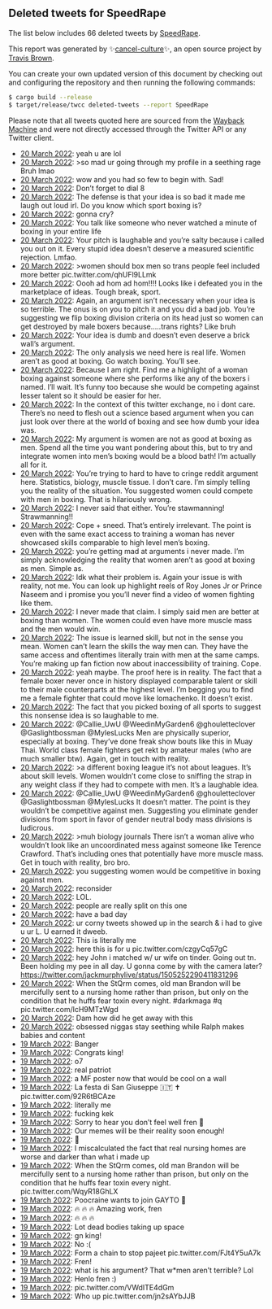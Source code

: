 ## Deleted tweets for SpeedRape

The list below includes 66 deleted tweets by
[SpeedRape](https://twitter.com/SpeedRape).



This report was generated by ✨[cancel-culture](https://github.com/travisbrown/cancel-culture)✨,
an open source project by [Travis Brown](https://twitter.com/travisbrown).

You can create your own updated version of this document by checking out and configuring the
repository and then running the following commands:

```bash
$ cargo build --release
$ target/release/twcc deleted-tweets --report SpeedRape
```

Please note that all tweets quoted here are sourced from the
[Wayback Machine](https://web.archive.org) and were not directly accessed through the Twitter API or
any Twitter client.

* [20 March 2022](https://web.archive.org/web/20220320113614/https://twitter.com/SpeedRape/status/1505508305808117760): yeah u are lol <!--1505508305808117760-->
* [20 March 2022](https://web.archive.org/web/20220320113859/https://twitter.com/SpeedRape/status/1505507965750681601): >so mad ur going through my profile in a seething rage  Bruh lmao <!--1505507965750681601-->
* [20 March 2022](https://web.archive.org/web/20220320113106/https://twitter.com/SpeedRape/status/1505507177326432260): wow and you had so few to begin with. Sad! <!--1505507177326432260-->
* [20 March 2022](https://web.archive.org/web/20220320113009/https://twitter.com/SpeedRape/status/1505506876091514881): Don’t forget to dial 8 <!--1505506876091514881-->
* [20 March 2022](https://web.archive.org/web/20220320112955/https://twitter.com/SpeedRape/status/1505506802695393282): The defense is that your idea is so bad it made me laugh out loud irl. Do you know which sport boxing is? <!--1505506802695393282-->
* [20 March 2022](https://web.archive.org/web/20220320112844/https://twitter.com/SpeedRape/status/1505506547086118912): gonna cry? <!--1505506547086118912-->
* [20 March 2022](https://web.archive.org/web/20220320112751/https://twitter.com/SpeedRape/status/1505506344077508614): You talk like someone who never watched a minute of boxing in your entire life <!--1505506344077508614-->
* [20 March 2022](https://web.archive.org/web/20220320112729/https://twitter.com/SpeedRape/status/1505506249936416772): Your pitch is laughable and you’re salty because i called you out on it. Every stupid idea doesn’t deserve a measured scientific rejection. Lmfao. <!--1505506249936416772-->
* [20 March 2022](https://web.archive.org/web/20220320112706/https://twitter.com/SpeedRape/status/1505506025176240128): >women should box men so trans people feel included more better pic.twitter.com/qhUFl9LLmk <!--1505506025176240128-->
* [20 March 2022](https://web.archive.org/web/20220320112544/https://twitter.com/SpeedRape/status/1505505809471610884): Oooh ad hom ad hom!!!! Looks like i defeated you in the marketplace of ideas. Tough break, sport. <!--1505505809471610884-->
* [20 March 2022](https://web.archive.org/web/20220320112517/https://twitter.com/SpeedRape/status/1505505669629333515): Again, an argument isn’t necessary when your idea is so terrible. The onus is on you to pitch it and you did a bad job. You’re suggesting we flip boxing division criteria on its head just so women can get destroyed by male boxers because…..trans rights? Like bruh <!--1505505669629333515-->
* [20 March 2022](https://web.archive.org/web/20220320112343/https://twitter.com/SpeedRape/status/1505505235988623362): Your idea is dumb and doesn’t even deserve a brick wall’s argument. <!--1505505235988623362-->
* [20 March 2022](https://web.archive.org/web/20220320112309/https://twitter.com/SpeedRape/status/1505505111958855682): The only analysis we need here is real life. Women aren’t as good at boxing. Go watch boxing. You’ll see. <!--1505505111958855682-->
* [20 March 2022](https://web.archive.org/web/20220320112459/https://twitter.com/SpeedRape/status/1505504861810577414): Because I am right. Find me a highlight of a woman boxing against someone where she performs like any of the boxers i named. I’ll wait. It’s funny too because she would be competing against lesser talent so it should be easier for her. <!--1505504861810577414-->
* [20 March 2022](https://web.archive.org/web/20220320112138/https://twitter.com/SpeedRape/status/1505504556544937986): In the context of this twitter exchange, no i dont care. There’s no need to flesh out a science based argument when you can just look over there at the world of boxing and see how dumb your idea was. <!--1505504556544937986-->
* [20 March 2022](https://web.archive.org/web/20220320111959/https://twitter.com/SpeedRape/status/1505504259902775300): My argument is women are not as good at boxing as men. Spend all the time you want pondering about this, but to try and integrate women into men’s boxing would be a blood bath! I’m actually all for it. <!--1505504259902775300-->
* [20 March 2022](https://web.archive.org/web/20220320112014/https://twitter.com/SpeedRape/status/1505504065396084738): You’re trying to hard to have to cringe reddit argument here. Statistics, biology, muscle tissue. I don’t care. I’m simply telling you the reality of the situation. You suggested women could compete with men in boxing. That is hilariously wrong. <!--1505504065396084738-->
* [20 March 2022](https://web.archive.org/web/20220320111711/https://twitter.com/SpeedRape/status/1505503574201090054): I never said that either. You’re stawmanning! Strawmanning!! <!--1505503574201090054-->
* [20 March 2022](https://web.archive.org/web/20220320111622/https://twitter.com/SpeedRape/status/1505503455040974850): Cope + sneed. That’s entirely irrelevant. The point is even with the same exact access to training a woman has never showcased skills comparable to high level men’s boxing. <!--1505503455040974850-->
* [20 March 2022](https://web.archive.org/web/20220320111458/https://twitter.com/SpeedRape/status/1505502976932302848): you’re getting mad at arguments i never made. I’m simply acknowledging the reality that women aren’t as good at boxing as men. Simple as. <!--1505502976932302848-->
* [20 March 2022](https://web.archive.org/web/20220320111301/https://twitter.com/SpeedRape/status/1505502413326794757): Idk what their problem is. Again your issue is with reality, not me. You can look up highlight reels of Roy Jones Jr or Prince Naseem and i promise you you’ll never find a video of women fighting like them. <!--1505502413326794757-->
* [20 March 2022](https://web.archive.org/web/20220320111043/https://twitter.com/SpeedRape/status/1505502062817288192): I never made that claim. I simply said men are better at boxing than women. The women could even have more muscle mass and  the men would win. <!--1505502062817288192-->
* [20 March 2022](https://web.archive.org/web/20220320111010/https://twitter.com/SpeedRape/status/1505501897897164803): The issue is learned skill, but not in the sense you mean. Women can’t learn the skills the way men can. They have the same access and oftentimes literally train with men at the same camps. You’re making up fan fiction now about inaccessibility of training. Cope. <!--1505501897897164803-->
* [20 March 2022](https://web.archive.org/web/20220320110534/https://twitter.com/SpeedRape/status/1505500652763500552): yeah maybe. The proof here is in reality. The fact that a female boxer never once in history displayed comparable talent or skill to their male counterparts at the highest level. I’m begging you to find me a female fighter that could move like lomachenko. It doesn’t exist. <!--1505500652763500552-->
* [20 March 2022](https://web.archive.org/web/20220320110056/https://twitter.com/SpeedRape/status/1505499555244220416): The fact that you picked boxing of all sports to suggest this nonsense idea is so laughable to me. <!--1505499555244220416-->
* [20 March 2022](https://web.archive.org/web/20220320105945/https://twitter.com/SpeedRape/status/1505499329632653316): @Callie_UwU @WeedinMyGarden6 @ghouletteclover @Gaslightbossman @MylesLucks Men are physically superior, especially at boxing. They’ve done freak show bouts like this in Muay Thai. World class female fighters get rekt by amateur males (who are much smaller btw). Again, get in touch with reality. <!--1505499329632653316-->
* [20 March 2022](https://web.archive.org/web/20220320105509/https://twitter.com/SpeedRape/status/1505498116681838597): >a different boxing league it’s not about leagues. It’s about skill levels. Women wouldn’t come close to sniffing the strap in any weight class if they had to compete with men. It’s a laughable idea. <!--1505498116681838597-->
* [20 March 2022](https://web.archive.org/web/20220320105340/https://twitter.com/SpeedRape/status/1505497798699012096): @Callie_UwU @WeedinMyGarden6 @ghouletteclover @Gaslightbossman @MylesLucks It doesn’t matter. The point is they wouldn’t be competitive against men. Suggesting you eliminate gender divisions from sport in favor of gender neutral body mass divisions is ludicrous. <!--1505497798699012096-->
* [20 March 2022](https://web.archive.org/web/20220320105250/https://twitter.com/SpeedRape/status/1505497414936973316): >muh biology journals There isn’t a woman alive who wouldn’t look like an uncoordinated mess against someone like Terence Crawford. That’s including ones that potentially have more muscle mass. Get in touch with reality, bro bro. <!--1505497414936973316-->
* [20 March 2022](https://web.archive.org/web/20220320104749/https://twitter.com/SpeedRape/status/1505496245091147785): you suggesting women would be competitive in boxing against men. <!--1505496245091147785-->
* [20 March 2022](https://web.archive.org/web/20220320104907/https://twitter.com/SpeedRape/status/1505495803237969922): reconsider <!--1505495803237969922-->
* [20 March 2022](https://web.archive.org/web/20220320104522/https://twitter.com/SpeedRape/status/1505495600917327880): LOL. <!--1505495600917327880-->
* [20 March 2022](https://web.archive.org/web/20220320055820/https://twitter.com/SpeedRape/status/1505423344757350400): people are really split on this one <!--1505423344757350400-->
* [20 March 2022](https://web.archive.org/web/20220320055719/https://twitter.com/SpeedRape/status/1505423071477473283): have a bad day <!--1505423071477473283-->
* [20 March 2022](https://web.archive.org/web/20220320055719/https://twitter.com/SpeedRape/status/1505423071477473283): ur corny tweets showed up in the search & i had to give u ur L. U earned it dweeb. <!--1505422355887271936-->
* [20 March 2022](https://web.archive.org/web/20220320033525/https://twitter.com/SpeedRape/status/1505387478458511362): This is literally me <!--1505387478458511362-->
* [20 March 2022](https://web.archive.org/web/20220320034213/https://twitter.com/SpeedRape/status/1505385698924371969): here this is for u pic.twitter.com/czgyCq57gC <!--1505385698924371969-->
* [20 March 2022](https://web.archive.org/web/20220320025811/https://twitter.com/SpeedRape/status/1505377951478599680): hey John i matched w/ ur wife on tinder. Going out tn. Been holding my pee in all day. U gonna come by with the camera later? https://twitter.com/jackmurphylive/status/1505252290411831296 <!--1505377951478599680-->
* [20 March 2022](https://web.archive.org/web/20220320023611/https://twitter.com/SpeedRape/status/1505372515048243201): When the StQrm comes, old man  Brandon will be mercifully sent to a nursing home rather than prison, but only on the condition that he huffs fear toxin every night.  #darkmaga   #q  pic.twitter.com/lcH9MTzWgd <!--1505372515048243201-->
* [20 March 2022](https://web.archive.org/web/20220320005722/https://twitter.com/SpeedRape/status/1505347612882489344): Dam how did he get away with this <!--1505347612882489344-->
* [20 March 2022](https://web.archive.org/web/20220320002405/https://twitter.com/SpeedRape/status/1505338715039834127): obsessed niggas stay seething while Ralph makes babies and content <!--1505338715039834127-->
* [19 March 2022](https://web.archive.org/web/20220319225929/https://twitter.com/SpeedRape/status/1505317918329946115): Banger <!--1505317918329946115-->
* [19 March 2022](https://web.archive.org/web/20220319220416/https://twitter.com/SpeedRape/status/1505304126611197962): Congrats king! <!--1505304126611197962-->
* [19 March 2022](https://web.archive.org/web/20220319214150/https://twitter.com/SpeedRape/status/1505298408512315395): o7 <!--1505298408512315395-->
* [19 March 2022](https://web.archive.org/web/20220319213726/https://twitter.com/SpeedRape/status/1505297271692435462): real patriot <!--1505297271692435462-->
* [19 March 2022](https://web.archive.org/web/20220319210137/https://twitter.com/SpeedRape/status/1505288303607754756): a MF poster now that would be cool on a wall <!--1505288303607754756-->
* [19 March 2022](https://web.archive.org/web/20220319192521/https://twitter.com/SpeedRape/status/1505263971607134209): La festa di San Giuseppe 🇮🇹 ✝️ pic.twitter.com/92R6tBCAze <!--1505263971607134209-->
* [19 March 2022](https://web.archive.org/web/20220319191626/https://twitter.com/SpeedRape/status/1505261857577357312): literally me <!--1505261857577357312-->
* [19 March 2022](https://web.archive.org/web/20220319191454/https://twitter.com/SpeedRape/status/1505261476117889025): fucking kek <!--1505261476117889025-->
* [19 March 2022](https://web.archive.org/web/20220319184647/https://twitter.com/SpeedRape/status/1505254306995265537): Sorry to hear you don’t feel well fren 🙏 <!--1505254306995265537-->
* [19 March 2022](https://web.archive.org/web/20220319183853/https://twitter.com/SpeedRape/status/1505252447069089807): Our memes will be their reality soon enough! <!--1505252447069089807-->
* [19 March 2022](https://web.archive.org/web/20220319183847/https://twitter.com/SpeedRape/status/1505252258321256462): 🖤 <!--1505252258321256462-->
* [19 March 2022](https://web.archive.org/web/20220319183743/https://twitter.com/SpeedRape/status/1505252131032424448): I miscalculated the fact that real nursing homes are worse and darker than what i made up <!--1505252131032424448-->
* [19 March 2022](https://web.archive.org/web/20220319182810/https://twitter.com/SpeedRape/status/1505249567440257026): When the StQrm comes, old man  Brandon will be mercifully sent to a nursing home rather than prison, but only on the condition that he huffs fear toxin every night. pic.twitter.com/WqyR18GhLX <!--1505249567440257026-->
* [19 March 2022](https://web.archive.org/web/20220319181014/https://twitter.com/SpeedRape/status/1505245165035872261): Poocraine wants to join GAYTO 🤢 <!--1505245165035872261-->
* [19 March 2022](https://web.archive.org/web/20220319175701/https://twitter.com/SpeedRape/status/1505241893726269450): 🔥 🔥 🔥  Amazing work, fren <!--1505241893726269450-->
* [19 March 2022](https://web.archive.org/web/20220319064625/https://twitter.com/SpeedRape/status/1505073085204021248): 🔥 🔥 🔥 <!--1505073085204021248-->
* [19 March 2022](https://web.archive.org/web/20220319055745/https://twitter.com/SpeedRape/status/1505060845247676418): Lot dead bodies taking up space <!--1505060845247676418-->
* [19 March 2022](https://web.archive.org/web/20220319055656/https://twitter.com/SpeedRape/status/1505060663630221318): gn king! <!--1505060663630221318-->
* [19 March 2022](https://web.archive.org/web/20220319055521/https://twitter.com/SpeedRape/status/1505060198779658240): No :( <!--1505060198779658240-->
* [19 March 2022](https://web.archive.org/web/20220319055458/https://twitter.com/SpeedRape/status/1505060141804175366): Form a chain to stop pajeet pic.twitter.com/FJt4Y5uA7k <!--1505060141804175366-->
* [19 March 2022](https://web.archive.org/web/20220319055440/https://twitter.com/SpeedRape/status/1505060030705549313): Fren! <!--1505060030705549313-->
* [19 March 2022](https://web.archive.org/web/20220319055407/https://twitter.com/SpeedRape/status/1505059978285137923): what is his argument? That w*men aren’t terrible? Lol <!--1505059978285137923-->
* [19 March 2022](https://web.archive.org/web/20220319055256/https://twitter.com/SpeedRape/status/1505059623560228865): Henlo fren :) <!--1505059623560228865-->
* [19 March 2022](https://web.archive.org/web/20220319055234/https://twitter.com/SpeedRape/status/1505059563812360193): pic.twitter.com/VWdITE4dGm <!--1505059563812360193-->
* [19 March 2022](https://web.archive.org/web/20220319054041/https://twitter.com/SpeedRape/status/1505056508534480902): Who up pic.twitter.com/jn2sAYbJJB <!--1505056508534480902-->
